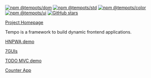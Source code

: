 [![npm @tempots/dom](https://img.shields.io/npm/v/@tempots/dom?label=@tempots/dom)](https://www.npmjs.com/package/@tempots/dom)
[![npm @tempots/std](https://img.shields.io/npm/v/@tempots/std?label=@tempots/std)](https://www.npmjs.com/package/@tempots/std)
[![npm @tempots/color](https://img.shields.io/npm/v/@tempots/color?label=@tempots/color)](https://www.npmjs.com/package/@tempots/color)
[![npm @tempots/ui](https://img.shields.io/npm/v/@tempots/ui?label=@tempots/ui)](https://www.npmjs.com/package/@tempots/ui)
[![GitHub stars](https://img.shields.io/github/stars/fponticelli/tempots?label=Star%20me%20on%20Github&style=social)](https://github.com/fponticelli/tempots)

[Project Homepage](https://tempots.com/)

Tempo is a framework to build dynamic frontend applications.

[HNPWA demo](https://tempots.com/demos/hnpwa/index.html)

[7GUIs](https://tempots.com/demos/7guis/index.html)

[TODO MVC demo](https://tempots.com/demos/todomvc/index.html)

[Counter App](https://tempots.com/demos/counter/index.html)

